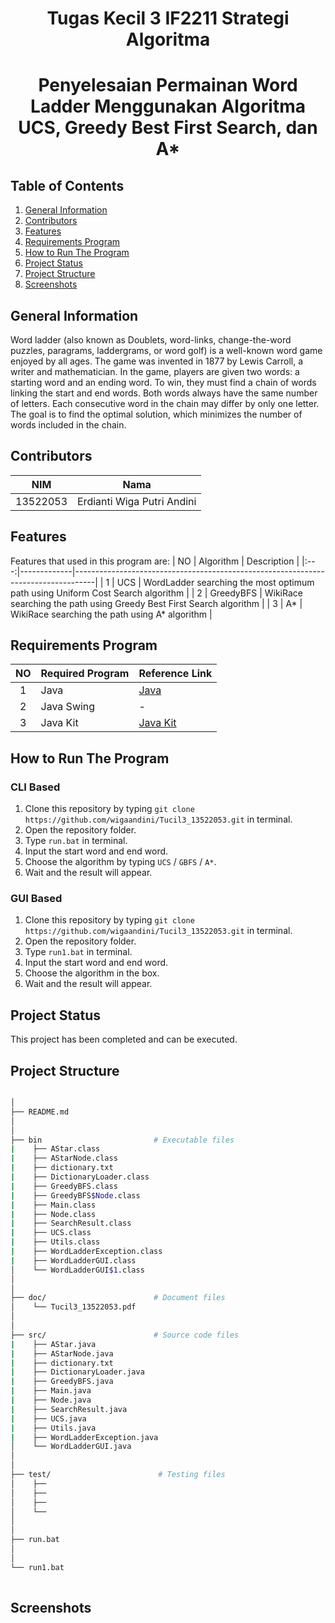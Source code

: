 <h1 align="center"> Tugas Kecil 3 IF2211 Strategi Algoritma </h1>
<h1 align="center">  Penyelesaian Permainan Word Ladder Menggunakan Algoritma UCS, Greedy Best First Search, dan A* </h1>


## Table of Contents
1. [General Information](#general-information)
2. [Contributors](#contributors)
3. [Features](#features)
4. [Requirements Program](#required_program)
5. [How to Run The Program](#how-to-run-the-program)
6. [Project Status](#project-status)
7. [Project Structure](#project-structure)
8. [Screenshots](#screenshots)


## General Information
Word ladder (also known as Doublets, word-links, change-the-word puzzles, paragrams, laddergrams, or word golf) is a well-known word game enjoyed by all ages. The game was invented in 1877 by Lewis Carroll, a writer and mathematician. In the game, players are given two words: a starting word and an ending word. To win, they must find a chain of words linking the start and end words. Both words always have the same number of letters. Each consecutive word in the chain may differ by only one letter. The goal is to find the optimal solution, which minimizes the number of words included in the chain.


## Contributors
|   NIM    |                  Nama                  |
| :------: | :------------------------------------: |
| 13522053 |       Erdianti Wiga Putri Andini       |


## Features
Features that used in this program are:
| NO  | Algorithm   | Description                                                                       |
|:---:|-------------|-----------------------------------------------------------------------------------|
| 1   | UCS         | WordLadder searching the most optimum path using Uniform Cost Search algorithm    |
| 2   | GreedyBFS   | WikiRace searching the path using Greedy Best First Search algorithm              |
| 3   | A*          | WikiRace searching the path using A* algorithm                                    |


## Requirements Program
|   NO   |  Required Program                  |                           Reference Link                            |
| :----: | ---------------------------------- |---------------------------------------------------------------------|
|   1    | Java                               | [Java](https://www.java.com/en/download/)                           |                            
|   2    | Java Swing                         | -                                                                   |
|   3    | Java Kit                           | [Java Kit](https://www.oracle.com/java/technologies/downloads/)     |


## How to Run The Program
### CLI Based
1. Clone this repository by typing `git clone https://github.com/wigaandini/Tucil3_13522053.git` in terminal.
2. Open the repository folder.
3. Type `run.bat` in terminal.
4. Input the start word and end word.
5. Choose the algorithm by typing `UCS` / `GBFS` / `A*`.
6. Wait and the result will appear.

### GUI Based
1. Clone this repository by typing `git clone https://github.com/wigaandini/Tucil3_13522053.git` in terminal.
2. Open the repository folder.
3. Type `run1.bat` in terminal.
4. Input the start word and end word.
5. Choose the algorithm in the box.
6. Wait and the result will appear.


## Project Status
This project has been completed and can be executed.


## Project Structure
```bash

│
├── README.md
│
│  
├── bin                         # Executable files
|    ├── AStar.class
|    ├── AStarNode.class
|    ├── dictionary.txt
|    ├── DictionaryLoader.class
|    ├── GreedyBFS.class
|    ├── GreedyBFS$Node.class
|    ├── Main.class
|    ├── Node.class
|    ├── SearchResult.class
|    ├── UCS.class
|    ├── Utils.class
|    ├── WordLadderException.class
|    ├── WordLadderGUI.class
│    └── WordLadderGUI$1.class
│  
│  
├── doc/                        # Document files
│    └── Tucil3_13522053.pdf
│
│  
├── src/                        # Source code files
|    ├── AStar.java
|    ├── AStarNode.java
|    ├── dictionary.txt
|    ├── DictionaryLoader.java
|    ├── GreedyBFS.java
|    ├── Main.java
|    ├── Node.java
|    ├── SearchResult.java
|    ├── UCS.java
|    ├── Utils.java
|    ├── WordLadderException.java
│    └── WordLadderGUI.java 
│
│
├── test/                        # Testing files
│    ├── 
│    ├──
│    ├──
│    └──
│
│
├── run.bat     
│
│                           
└── run1.bat                                  
        
```

## Screenshots
